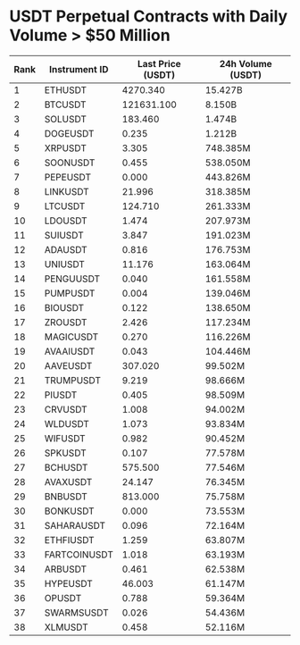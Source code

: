 # USDT Perpetual Contracts with Daily Volume > $50 Million

| Rank | Instrument ID | Last Price (USDT) | 24h Volume (USDT) |
|------|---------------|-------------------|-------------------|
| 1 | ETHUSDT | 4270.340 | 15.427B |
| 2 | BTCUSDT | 121631.100 | 8.150B |
| 3 | SOLUSDT | 183.460 | 1.474B |
| 4 | DOGEUSDT | 0.235 | 1.212B |
| 5 | XRPUSDT | 3.305 | 748.385M |
| 6 | SOONUSDT | 0.455 | 538.050M |
| 7 | PEPEUSDT | 0.000 | 443.826M |
| 8 | LINKUSDT | 21.996 | 318.385M |
| 9 | LTCUSDT | 124.710 | 261.333M |
| 10 | LDOUSDT | 1.474 | 207.973M |
| 11 | SUIUSDT | 3.847 | 191.023M |
| 12 | ADAUSDT | 0.816 | 176.753M |
| 13 | UNIUSDT | 11.176 | 163.064M |
| 14 | PENGUUSDT | 0.040 | 161.558M |
| 15 | PUMPUSDT | 0.004 | 139.046M |
| 16 | BIOUSDT | 0.122 | 138.650M |
| 17 | ZROUSDT | 2.426 | 117.234M |
| 18 | MAGICUSDT | 0.270 | 116.226M |
| 19 | AVAAIUSDT | 0.043 | 104.446M |
| 20 | AAVEUSDT | 307.020 | 99.502M |
| 21 | TRUMPUSDT | 9.219 | 98.666M |
| 22 | PIUSDT | 0.405 | 98.509M |
| 23 | CRVUSDT | 1.008 | 94.002M |
| 24 | WLDUSDT | 1.073 | 93.834M |
| 25 | WIFUSDT | 0.982 | 90.452M |
| 26 | SPKUSDT | 0.107 | 77.578M |
| 27 | BCHUSDT | 575.500 | 77.546M |
| 28 | AVAXUSDT | 24.147 | 76.345M |
| 29 | BNBUSDT | 813.000 | 75.758M |
| 30 | BONKUSDT | 0.000 | 73.553M |
| 31 | SAHARAUSDT | 0.096 | 72.164M |
| 32 | ETHFIUSDT | 1.259 | 63.807M |
| 33 | FARTCOINUSDT | 1.018 | 63.193M |
| 34 | ARBUSDT | 0.461 | 62.538M |
| 35 | HYPEUSDT | 46.003 | 61.147M |
| 36 | OPUSDT | 0.788 | 59.364M |
| 37 | SWARMSUSDT | 0.026 | 54.436M |
| 38 | XLMUSDT | 0.458 | 52.116M |
